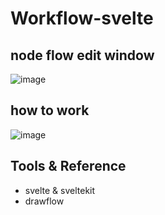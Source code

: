 # Workflow-svelte

## node flow edit window
![image](https://user-images.githubusercontent.com/23301850/179433152-5e3ee5bf-7092-46ac-a204-ff52e25cacd3.png)

## how to work
![image](https://user-images.githubusercontent.com/23301850/179434741-66d11f94-07b6-4811-9984-3d65d01dcbd3.png)


## Tools & Reference
- svelte & sveltekit
- drawflow